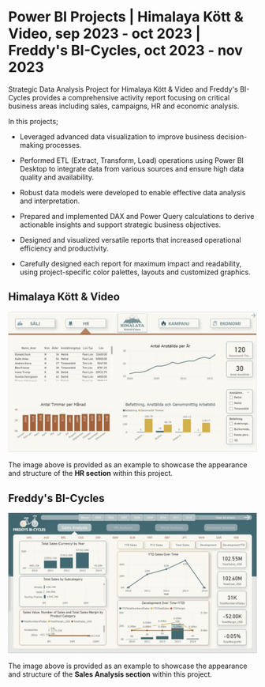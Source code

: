 # Power BI Projects | Himalaya Kött & Video, sep 2023 - oct 2023 | Freddy's BI-Cycles, oct 2023 - nov 2023

Strategic Data Analysis Project for Himalaya Kött & Video and Freddy's BI-Cycles provides a comprehensive activity report 
focusing on critical business areas including sales, campaigns, HR and economic analysis.

In this projects;
* Leveraged advanced data visualization to improve business decision-making processes.

* Performed ETL (Extract, Transform, Load) operations using Power BI Desktop to integrate data from various sources and ensure high data quality and availability.

* Robust data models were developed to enable effective data analysis and interpretation.

* Prepared and implemented DAX and Power Query calculations to derive actionable insights and support strategic business objectives.

* Designed and visualized versatile reports that increased operational efficiency and productivity.

* Carefully designed each report for maximum impact and readability, using project-specific color palettes, layouts and customized graphics.

## Himalaya Kött & Video

![Himalaya Kött & Video Image](https://github.com/noraayaz/Power_BI/blob/main/HKV_pbix.jpg)

The image above is provided as an example to showcase the appearance and structure of the **HR section** within this project.

## Freddy's BI-Cycles

![Freddy's BI-Cycles Image](https://github.com/noraayaz/Power_BI/blob/main/FBC_pbix.jpg)

The image above is provided as an example to showcase the appearance and structure of the **Sales Analysis section** within this project.
